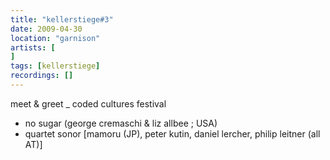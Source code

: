 ```yaml
---
title: "kellerstiege#3"
date: 2009-04-30
location: "garnison"
artists: [
]
tags: [kellerstiege]
recordings: []
---
```

meet & greet _ coded cultures festival

- no sugar (george cremaschi & liz allbee ; USA)
- quartet sonor [mamoru (JP), peter kutin, daniel lercher, philip leitner (all AT)] 
